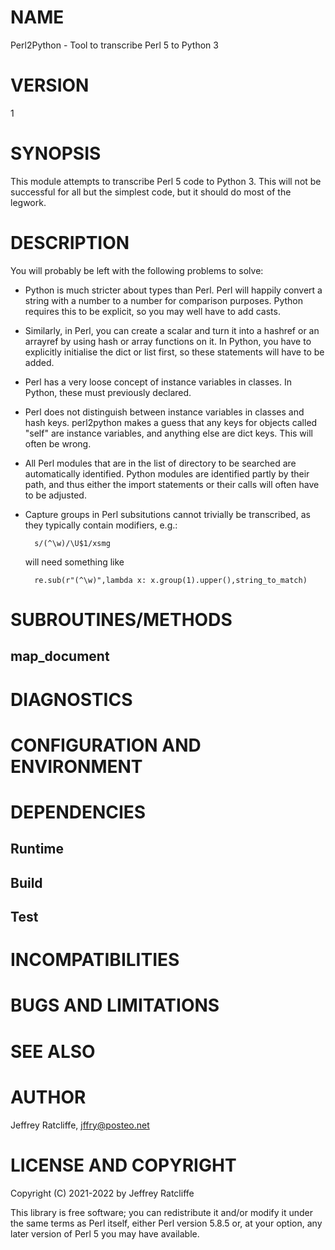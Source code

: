 # NAME

Perl2Python - Tool to transcribe Perl 5 to Python 3

# VERSION

1

# SYNOPSIS

This module attempts to transcribe Perl 5 code to Python 3. This will not be
successful for all but the simplest code, but it should do most of the legwork.

# DESCRIPTION

You will probably be left with the following problems to solve:

- Python is much stricter about types than Perl. Perl will happily convert a
string with a number to a number for comparison purposes. Python requires this
to be explicit, so you may well have to add casts.
- Similarly, in Perl, you can create a scalar and turn it into a hashref or an
arrayref by using hash or array functions on it. In Python, you have to
explicitly initialise the dict or list first, so these statements will have to
be added.
- Perl has a very loose concept of instance variables in classes. In Python, these
must previously declared.
- Perl does not distinguish between instance variables in classes and hash keys.
perl2python makes a guess that any keys for objects called "self" are instance
variables, and anything else are dict keys. This will often be wrong.
- All Perl modules that are in the list of directory to be searched are
automatically identified. Python modules are identified partly by their path,
and thus either the import statements or their calls will often have to be
adjusted.
- Capture groups in Perl subsitutions cannot trivially be transcribed, as they
typically contain modifiers, e.g.:

        s/(^\w)/\U$1/xsmg

    will need something like

        re.sub(r"(^\w)",lambda x: x.group(1).upper(),string_to_match)

# SUBROUTINES/METHODS

## map\_document

# DIAGNOSTICS

# CONFIGURATION AND ENVIRONMENT

# DEPENDENCIES

## Runtime

## Build

## Test

# INCOMPATIBILITIES

# BUGS AND LIMITATIONS

# SEE ALSO

# AUTHOR

Jeffrey Ratcliffe, <jffry@posteo.net>

# LICENSE AND COPYRIGHT

Copyright (C) 2021-2022 by Jeffrey Ratcliffe

This library is free software; you can redistribute it and/or modify
it under the same terms as Perl itself, either Perl version 5.8.5 or,
at your option, any later version of Perl 5 you may have available.
